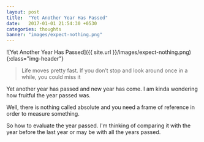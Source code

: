 ```yaml
---
layout: post
title:  "Yet Another Year Has Passed"
date:   2017-01-01 21:54:30 +0530
categories: thoughts
banner: "images/expect-nothing.png"
---
```

![Yet Another Year  Has Passed]({{ site.url }}/images/expect-nothing.png){:class="img-header"}

>Life moves pretty fast. If you don’t stop and look around once in a while, you could miss it

Yet another year has passed and new year has come. I am kinda wondering how fruitful the year passed was.

Well, there is nothing called absolute and you need a frame of reference in order to measure something.

So how to evaluate the year passed. I'm thinking of comparing it with the year before the last year or may be with all the years passed.